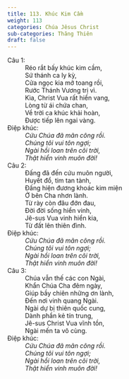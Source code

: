 ```yaml
---
title: 113. Khúc Kim Cầm
weight: 113
categories: Chúa Jêsus Christ
sub-categories: Thăng Thiên
draft: false
---
```

<dl><dt>Câu 1:</dt><dd data-verse="1">Réo rắt bấy khúc kim cầm, <br/>Sứ thánh ca ly kỳ, <br/>Cửa ngọc kia mở toang rồi, <br/>Rước Thánh Vương trị vì. <br/>Kìa, Christ Vua rất hiển vang, <br/>Lòng từ ái chứa chan, <br/>Về trời ca khúc khải hoàn, <br/>Được tiếp lên ngai vàng. </dd><dt>Điệp khúc:</dt><dd data-chorus="1"><em>Cứu Chúa đã mãn công rồi. <br/>Chúng tôi vui tôn ngợi; <br/>Ngài hồi loan trên cõi trời, <br/>Thật hiển vinh muôn đời! </em></dd><dt>Câu 2:</dt><dd data-verse="2"> Đấng đã đến cứu muôn người, <br/>Huyết đổ, tim tan tành, <br/>Đấng hiện đương khoác kim miện <br/>Ở bên Cha nhơn lành. <br/>Từ rày còn đâu đớn đau, <br/>Đời đời sống hiển vinh, <br/>Jê-sus Vua vinh hiển kia, <br/>Từ đất lên thiên đình. </dd><dt>Điệp khúc:</dt><dd data-chorus="1"><em>Cứu Chúa đã mãn công rồi. <br/>Chúng tôi vui tôn ngợi; <br/>Ngài hồi loan trên cõi trời, <br/>Thật hiển vinh muôn đời! </em></dd><dt>Câu 3:</dt><dd data-verse="3">Chúa vẫn thế các con Ngài, <br/>Khẩn Chúa Cha đêm ngày, <br/>Giúp bầy chiên những ơn lành, <br/>Đến nơi vinh quang Ngài. <br/>Ngài dự bị thiên quốc cung, <br/>Dành phần kẻ tín trung, <br/>Jê-sus Christ Vua vĩnh tồn, <br/>Ngài mến ta vô cùng. </dd><dt>Điệp khúc:</dt><dd data-chorus="1"><em>Cứu Chúa đã mãn công rồi. <br/>Chúng tôi vui tôn ngợi; <br/>Ngài hồi loan trên cõi trời, <br/>Thật hiển vinh muôn đời! </em></dd></dl>
